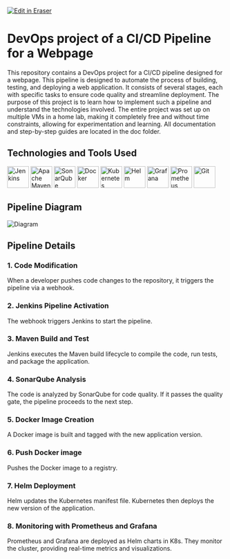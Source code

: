 <p><a target="_blank" href="https://app.eraser.io/workspace/thllnGtosn8VVMRPxttC" id="edit-in-eraser-github-link"><img alt="Edit in Eraser" src="https://firebasestorage.googleapis.com/v0/b/second-petal-295822.appspot.com/o/images%2Fgithub%2FOpen%20in%20Eraser.svg?alt=media&amp;token=968381c8-a7e7-472a-8ed6-4a6626da5501"></a></p>

# DevOps project of a CI/CD Pipeline for a Webpage
This repository contains a DevOps project for a CI/CD pipeline designed for a webpage. This pipeline is designed to automate the process of building, testing, and deploying a web application. It consists of several stages, each with specific tasks to ensure code quality and streamline deployment. The purpose of this project is to learn how to implement such a pipeline and understand the technologies involved. The entire project was set up on multiple VMs in a home lab, making it completely free and without time constraints, allowing for experimentation and learning. All documentation and step-by-step guides are located in the doc folder.

## Technologies and Tools Used

<img src="https://icon.icepanel.io/Technology/svg/Jenkins.svg"  width="50" height="50" alt="Jenkins"/> </a> <img src="https://icon.icepanel.io/Technology/svg/Apache-Maven.svg" width="50" height="50" alt="Apache Maven"/> </a> <img src="https://icon.icepanel.io/Technology/svg/SonarQube.svg" width="50" height="50" alt="SonarQube"/> </a> <img src="https://icon.icepanel.io/Technology/svg/Docker.svg" width="50" height="50" alt="Docker"/> </a> <img src="https://icon.icepanel.io/Technology/svg/Kubernetes.svg" width="50" height="50" alt="Kubernetes"/> </a> <img src="https://icon.icepanel.io/Technology/svg/Helm.svg" width="50" height="50" alt="Helm"/> </a> <img src="https://icon.icepanel.io/Technology/svg/Grafana.svg" width="50" height="50" alt="Grafana"/> </a> <img src="https://icon.icepanel.io/Technology/svg/Prometheus.svg" width="50" height="50" alt="Prometheus"/> </a> <img src="https://icon.icepanel.io/Technology/svg/Git.svg" width="50" height="50" alt="Git"/>

## Pipeline Diagram

![Diagram](https://github.com/Cedric-Hj/DevOps-CICD-WebApp/blob/main/Doc/Pipeline%20diagram.png "")

## Pipeline Details
### 1. Code Modification
When a developer pushes code changes to the repository, it triggers the pipeline via a webhook.

### 2. Jenkins Pipeline Activation
The webhook triggers Jenkins to start the pipeline.

### 3. Maven Build and Test
Jenkins executes the Maven build lifecycle to compile the code, run tests, and package the application.

### 4. SonarQube Analysis
The code is analyzed by SonarQube for code quality. If it passes the quality gate, the pipeline proceeds to the next step.

### 5. Docker Image Creation
A Docker image is built and tagged with the new application version.

### 6. Push Docker image
Pushes the Docker image to a registry. 

### 7. Helm Deployment
Helm updates the Kubernetes manifest file. Kubernetes then deploys the new version of the application.

### 8. Monitoring with Prometheus and Grafana
Prometheus and Grafana are deployed as Helm charts in K8s. They monitor the cluster, providing real-time metrics and visualizations.


